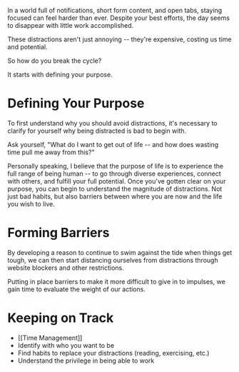 In a world full of notifications, short form content, and open tabs, staying focused can feel harder than ever. Despite your best efforts, the day seems to disappear with little work accomplished. 

These distractions aren't just annoying -- they're expensive, costing us time and potential. 

So how do you break the cycle?

It starts with defining your purpose.
# Defining Your Purpose
To first understand why you should avoid distractions, it's necessary to clarify for yourself why being distracted is bad to begin with. 

Ask yourself, "What do I want to get out of life -- and how does wasting time pull me away from this?" 

Personally speaking, I believe that the purpose of life is to experience the full range of being human -- to go through diverse experiences, connect with others, and fulfill your full potential. Once you've gotten clear on your purpose, you can begin to understand the magnitude of distractions. Not just bad habits, but also barriers between where you are now and the life you wish to live.

# Forming Barriers
By developing a reason to continue to swim against the tide when things get tough, we can then start distancing ourselves from distractions through website blockers and other restrictions.

Putting in place barriers to make it more difficult to give in to impulses, we gain time to evaluate the weight of our actions.

#  Keeping on Track
- [[Time Management]]
- Identify with who you want to be
- Find habits to replace your distractions (reading, exercising, etc.)
- Understand the privilege in being able to work

